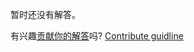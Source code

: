
暂时还没有解答。

有兴趣[贡献你的解答](https://github.com/BFEdev/BFE.dev-solutions/blob/main/problem/search-first-index-with-Binary-Search-duplicate-array_zh.md)吗? [Contribute guidline](https://github.com/BFEdev/BFE.dev-solutions#how-to-contribute)
